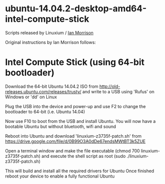 # ubuntu-14.04.2-desktop-amd64-intel-compute-stick

Scripts released by Linuxium / [Ian Morrison](https://plus.google.com/+IanMORRISON)

Original instructions by Ian Morrison follows:

# Intel Compute Stick (using 64-bit bootloader)

Download the 64-bit Ubuntu 14.04.2 ISO from http://old-releases.ubuntu.com/releases/trusty/ and write to a USB using 'Rufus' on Windows or 'dd' on Linux

Plug the USB into the device and power-up and use F2 to change the bootloader to 64-bit (i.e. Ubuntu 14.04)

Now use F10 to boot from the USB and install Ubuntu. You will now have a bootable Ubuntu but without bluetooth, wifi and sound

Reboot into Ubuntu and download 'linuxium-z3735f-patch.sh' from https://drive.google.com/file/d/0B99O3A0dDe67endsMWtBT3k5ZUE

Open a terminal window and make the file executable (chmod 700 linuxium-z3735f-patch.sh) and execute the shell script as root (sudo ./linuxium-z3735f-patch.sh)

This will build and install all the required drivers for Ubuntu
Once finished reboot your device to enable a fully functional Ubuntu
